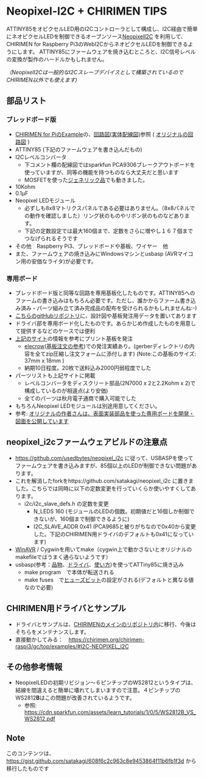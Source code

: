 # Neopixel-I2C + CHIRIMEN TIPS

ATTINY85をオピクセルLED用のI2Cコントローラとして構成し、I2C経由で簡単にネオピクセルLEDを制御できるオープンソース[NeopixelI2C](https://github.com/usedbytes/neopixel_i2c) を利用して、CHIRIMEN for Raspberry Pi3のWebI2CからネオピクセルLEDを制御できるようにします。
ATTINY85にファームウェアを焼き込むところと、I2C信号レベルの変換が製作のハードルかもしれません。

*（NeopixelI2Cは一般的なI2Cスレーブデバイスとして構築されているのでCHIRIMEN以外でも使えます)*

## 部品リスト

### ブレッドボード版
* [CHIRIMEN for PiのExample](https://chirimen.org/chirimen-raspi3/gc/top/examples/#I2C-NEOPIXEL_I2C)の、[回路図(実体配線図)](https://chirimen.org/chirimen-raspi3/gc/contrib/examples/i2c-NEOPIXEL_I2C/NEOPIXEL_I2C.png)参照 ( [オリジナルの回路図](https://github.com/usedbytes/neopixel_i2c#circuit) )
* ATTINY85 (下記のファームウェアを書き込んだもの)
* I2Cレベルコンバータ
    * 下コメント欄の配線図ではsparkfun PCA9306ブレークアウトボードを使っていますが、同等の機能を持つものなら大丈夫だと思います
    * MOSFETを使った[ジェネリック品](https://www.amazon.co.jp/s?k=I2C+ロジックレベル変換)でも動きました。
* 10Kohm
* 0.1μF
* Neopixel LEDモジュール
    * 必ずしも8x8マトリクスパネルである必要はありません。（8x8パネルでの動作を確認しました）リング状のものやリボン状のものなどあります。
    * 下記の定数設定では最大160個まで、定数をさらに増やし１６７個までつなげられるそうです
* その他　Raspberry Pi3、ブレッドボードや基板、ワイヤー　他
* また、ファームウェアの焼き込みにWindowsマシンとusbasp (AVRマイコン用の安価なライタ)が必要です。

### 専用ボード
* ブレッドボード版と同等な回路を専用基板化したものです。ATTINY85へのファームの書き込みはもちろん必要です。ただし、誰かからファーム書き込み済み・パーツ組み立て済み完成品の配布を受けられるかもしれませんね:-)
* [こちらのgitHubリポジトリ](https://github.com/chirimen-oh/accessories/tree/master/others/neopixel_i2c_TH)に、設計図や基板発注用データを置いてあります
* ドライバ部を専用ボード化したものです。あらかじめ作成したものを用意して提供するなどのケースでは便利
* [上記のサイト](https://github.com/chirimen-oh/accessories/tree/master/others/neopixel_i2c_TH)の情報を参考にプリント基板を発注
    * [elecrow](https://www.elecrow.com/pcb-manufacturing.html)([基板注文の参考](http://inopage.com/2019/03/25/kicad%E3%81%A7%E3%83%97%E3%83%AA%E3%83%B3%E3%83%88%E5%9F%BA%E6%9D%BF%E3%82%92%E4%BD%9C%E3%81%A3%E3%81%A6elecrow%E3%81%95%E3%82%93%E3%81%AB%E6%B3%A8%E6%96%87/#elecrow%E3%81%AB%E6%B3%A8%E6%96%87))での発注実績あり。(gerberディレクトリの内容を全てzip圧縮し注文フォームに添付します) (Note:この基板のサイズ: 37mm x 18mm )
    * 納期10日程度。20枚で送料込み2000円弱程度でした
* パーツリストも上記サイトに掲載
    * レベルコンバータをディスクリート部品(2N7000 x 2と2.2Kohm x 2)で構成しているのが相違点(より安価)
    * 全てのパーツは秋月電子通商で購入可能でした
* もちろんNeopixel LEDモジュールは別途用意してください。
* 参考: [オリジナルの作者さんは、表面実装部品を使った専用ボードを開発・図面を公開しています ](https://hackaday.io/project/8516-picopixel)

## neopixel_i2cファームウェアビルドの注意点
* https://github.com/usedbytes/neopixel_i2c に従って、USBASPを使ってファームウェアを書き込みますが、85個以上のLEDが制御できない問題があります。
* これを解消したforkをhttps://github.com/satakagi/neopixel_i2c に置きました。こちらでは同時に以下の定数変更を行っていくらか使いやすくしてあります。
    * i2c/i2c_slave_defs.h の定数を変更
        * N_LEDS 160 (モジュールのLEDの個数。初期値だと16個しか制御できないが、160個まで制御できるように)
        * I2C_SLAVE_ADDR 0x41 (PCA9685と被りがちなので0x40から変更した。下記のCHIRIMEN用ドライバのデフォルトも0x41になっています)
* [WinAVR](https://sourceforge.net/projects/winavr/) / Cygwinを用いてmake（cygwin上で動かさないとオリジナルのmakefileではうまく通らないようです）
* usbasp(参考：[品物](https://www.amazon.co.jp/s?k=usbasp)、[ドライバ](https://ht-deko.com/arduino/usbasp.html#03)、[使い方](http://ryusendo.rdy.jp/?p=177))を使ってATTiny85に焼き込み
    * make program　で本体が転送される
    * make fuses　で[ヒューズビット](http://startelc.com/AVR/Avr_3Wfuse.html)の設定がされる(デフォルトと異なる値なので必要)
    
 ## CHIRIMEN用ドライバとサンプル
* ドライバとサンプルは、[CHIRIMENのメインのリポジトリ内](https://github.com/chirimen-oh/chirimen-raspi3/tree/master/gc/contrib/examples/i2c-NEOPIXEL_I2C)に移行、今後はそちらをメンテナンスします。
* 直接動かしてみる：　https://chirimen.org/chirimen-raspi3/gc/top/examples/#I2C-NEOPIXEL_I2C

## その他参考情報
* NeopixelLEDの初期リビジョン～６ピンチップのWS2812というタイプは、結線を間違えると簡単に壊れてしまいますので注意。４ピンチップのWS2812**B**はこの問題が改善されているようです。
    * 参照: https://cdn.sparkfun.com/assets/learn_tutorials/1/0/5/WS2812B_VS_WS2812.pdf
    
 
## Note
このコンテンツは、https://gist.github.com/satakagi/608f6c2c963c8e9453864f11b6fb1f3d から移行したものです
